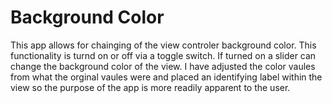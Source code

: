 #  Background Color     
This app allows for chainging of the view controler background color. 
This functionality is turnd on or off via a toggle switch. 
If turned on a slider can change the background color of the view. 
I have adjusted the color vaules from what the orginal vaules were and placed an identifying label within the view so the purpose of the 
app is more readily apparent to the user.

